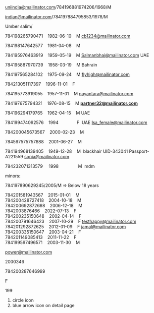 
uniindia@mailinator.com/784196881974206/1968/M

indian@mailinator.com/784197884795853/1978/M

Umber salim/

784198265790471    1982-06-10    M cb1234@mailinator.com

784198147642577    1981-04-08    M

784195976463919    1959-05-19    M Salmanbhai@mailinator.com UAE

784195887970739    1958-03-19    M Bahrain

784197565284102    1975-09-24    M flyhigh@mailinator.com

784213051117397    1996-11-01    F

784195773919055    1957-11-01    M nayantara@mailinator.com

784197675794321    1976-08-15    M   **partner32@mailinator.com**

784196294179765    1962-04-15    M UAE

784199474092576    1994               F  UAE lsa_female@mailinator.com

784200045673567    2000-02-23    M

784567575757888    2001-06-27    M

784194968139405    1949-12-28    M  blackhair UID-343041 Passport-A221559 sonia@mailinator.com

784232071313579     1998                M  mdm 

minors: 

784197890629245/2005/M => Below 18 years

784201581943567    2015-01-01    M  
784200428727418    2004-10-18    M  
784200692872688    2006-12-18    M  
7842003876466    2022-07-13    F  
784200235150648    2002-04-14    F  
784200791646423    2007-10-29    F  testhappy@mailinator.com
784201292872625    2012-01-09    F  jamal@mailinator.com
784200335150647    2003-04-21    F  
784201149085413    2011-11-22    F  
784199597496571    2003-11-30    M

power@mailinator.com

2000346

784200287646999

F

199


1. circle icon
2. blue arrow icon on detail page